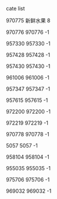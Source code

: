 cate list

970775 新鲜水果 8

970776 970776 -1

957330 957330 -1

957428 957428 -1

957430 957430 -1

961006 961006 -1

957347 957347 -1

957615 957615 -1

972200 972200 -1

972219 972219 -1

970778 970778 -1

5057 5057 -1

958104 958104 -1

955035 955035 -1

975706 975706 -1

969032 969032 -1

